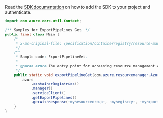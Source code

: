 Read the [SDK documentation](https://github.com/Azure/azure-sdk-for-java/blob/azure-resourcemanager_2.10.0/sdk/resourcemanager/azure-resourcemanager/README.md) on how to add the SDK to your project and authenticate.

```java
import com.azure.core.util.Context;

/** Samples for ExportPipelines Get. */
public final class Main {
    /*
     * x-ms-original-file: specification/containerregistry/resource-manager/Microsoft.ContainerRegistry/preview/2019-12-01-preview/examples/ExportPipelineGet.json
     */
    /**
     * Sample code: ExportPipelineGet.
     *
     * @param azure The entry point for accessing resource management APIs in Azure.
     */
    public static void exportPipelineGet(com.azure.resourcemanager.AzureResourceManager azure) {
        azure
            .containerRegistries()
            .manager()
            .serviceClient()
            .getExportPipelines()
            .getWithResponse("myResourceGroup", "myRegistry", "myExportPipeline", Context.NONE);
    }
}
```

